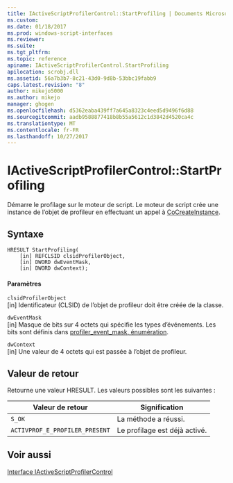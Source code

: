 ```yaml
---
title: IActiveScriptProfilerControl::StartProfiling | Documents Microsoft
ms.custom: 
ms.date: 01/18/2017
ms.prod: windows-script-interfaces
ms.reviewer: 
ms.suite: 
ms.tgt_pltfrm: 
ms.topic: reference
apiname: IActiveScriptProfilerControl.StartProfiling
apilocation: scrobj.dll
ms.assetid: 56a7b3b7-8c21-43d0-9d8b-53bbc19fabb9
caps.latest.revision: "8"
author: mikejo5000
ms.author: mikejo
manager: ghogen
ms.openlocfilehash: d5362eaba439ff7a645a8323c4eed5d9496f6d88
ms.sourcegitcommit: aadb9588877418b8b55a5612c1d3842d4520ca4c
ms.translationtype: MT
ms.contentlocale: fr-FR
ms.lasthandoff: 10/27/2017
---
```

# <a name="iactivescriptprofilercontrolstartprofiling"></a>IActiveScriptProfilerControl::StartProfiling
Démarre le profilage sur le moteur de script. Le moteur de script crée une instance de l’objet de profileur en effectuant un appel à [CoCreateInstance](http://msdn.microsoft.com/en-us/7295a55b-12c7-4ed0-a7a4-9ecee16afdec).  
  
## <a name="syntax"></a>Syntaxe  
  
```  
HRESULT StartProfiling(  
    [in] REFCLSID clsidProfilerObject,  
    [in] DWORD dwEventMask,  
    [in] DWORD dwContext);  
```  
  
#### <a name="parameters"></a>Paramètres  
 `clsidProfilerObject`  
 [in] Identificateur (CLSID) de l’objet de profileur doit être créée de la classe.  
  
 `dwEventMask`  
 [in] Masque de bits sur 4 octets qui spécifie les types d’événements. Les bits sont définis dans [profiler_event_mask, énumération](../../winscript/reference/profiler-event-mask-enumeration.md).  
  
 `dwContext`  
 [in] Une valeur de 4 octets qui est passée à l’objet de profileur.  
  
## <a name="return-value"></a>Valeur de retour  
 Retourne une valeur HRESULT. Les valeurs possibles sont les suivantes :  
  
|Valeur de retour|Signification|  
|------------------|-------------|  
|`S_OK`|La méthode a réussi.|  
|`ACTIVPROF_E_PROFILER_PRESENT`|Le profilage est déjà activé.|  
  
## <a name="see-also"></a>Voir aussi  
 [Interface IActiveScriptProfilerControl](../../winscript/reference/iactivescriptprofilercontrol-interface.md)